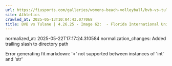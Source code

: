 ```yaml
---
url: https://fiusports.com/galleries/womens-beach-volleyball/bvb-vs-tulane-4-26-25/image-62/358/62926/
site: Athletics
crawled_at: 2025-05-13T10:04:43.077068
title: BVB vs Tulane | 4.26.25 - Image 62:  - Florida International University
---
```

normalized_at: 2025-05-22T17:17:24.310584
normalization_changes: Added trailing slash to directory path

Error generating fit markdown: '<' not supported between instances of 'int' and 'str'